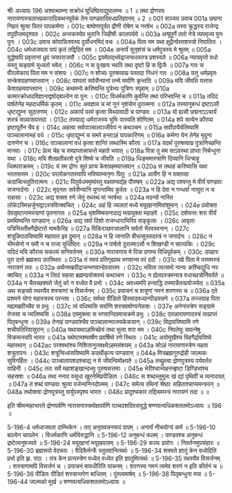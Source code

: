 श्रीः
अध्यायः 196
अश्वत्थाम्ना सक्रोधं युधिष्ठिराद्युपालम्भः ॥ 1 ॥ तथा द्रोणस्य नारायणास्त्रलाभप्रकारादिकथनपूर्वकं तेन पाण्डवादिवधप्रतिज्ञानम् ॥ 2 ॥
001	सञ्जय उवाच 
001a	छद्मना निहतं श्रुत्वा पितरं पापकर्मणा ।
001c	बाष्पेणापूर्यत द्रौणी रोषेण च नरर्षभ ॥
002a	तस्य क्रुद्धस्य राजेन्द्र वपुर्दीप्तमदृश्यत ।
002c	अन्तकस्येव भूतानि जिहीर्षोः कालपर्यये ॥
003a	अश्रूपुर्णे ततो नेत्रे व्यपमृज्य पुनः पुनः ।
003c	उवाच कोपान्निःश्वस्य दुर्योधनमिदं वचः ॥
004a	पिता मम यथा क्षुद्रैर्न्यस्तशस्त्रो निपातितः ।
004c	धर्मध्वजवता पापं कृतं तद्विदितं मम ।
004e	अनार्यं सुनृशंसं च धर्मपुत्रस्य मे श्रुतम् ॥
005a	युद्धेष्वपि प्रवृत्तानां ध्रुवं जयपराजयौ ।
005c	द्वयमेतद्भवेद्राजन्वधस्तत्र प्रशस्यते ॥
006a	न्यायवृत्तो वधो यस्तु सङ्ग्रामे युध्यतो भवेत् ।
006c	न स दुःखाय भवति तथा दृष्टो हि स द्विजैः ॥
007a	गतः स वीरलोकाय पिता मम न संशयः ।
007c	न शोच्यः पुरुषव्याघ्र यस्तदा निधनं गतः ॥
008a	यत्तु धर्मप्रवृतः सन्केशग्रहणमाप्तवान् ।
008c	पश्यतां सर्वसैन्यानां तन्मे मर्माणि कृन्तति ॥
009a	मयि जीवति यत्तातः केशग्रहमवाप्तवान् ।
009c	कथमन्ये करिष्यन्ति पुत्रेभ्यः पुत्रिणः स्पृहाम् ॥
010a	कामात्क्रोधादविज्ञानाद्वर्षाद्बाल्येन वा पुनः ।
010c	विधर्मकाणि कुर्वन्ति तथा परिभवन्ति च ॥
011a	तदिदं पार्षतेनेह महदाधर्मिकं कृतम् ।
011c	अवज्ञाय च मां नूनं नृशंसेन दुरात्मना ॥
012a	तस्यानुबन्धं द्रष्टाऽसौ धृष्टद्युम्नः सुदारुणम् ।
012c	अकार्यं परमं कृत्वा मिथ्यावादी च पाण्डवः ॥
013a	यो ह्यसौ छद्मनाऽऽचार्यं शस्त्रं सन्न्यासयत्तदा ।
013c	तस्याद्य धर्मराजस्य भूमिः पास्यति शोणितम् ॥
014a	शपे सत्येन कौरव्य इष्टापूर्तेन चैव ह ।
014c	अहत्वा सर्वपाञ्चालाञ्जीवेयं न कथञ्चन ॥
015a	सर्वोपायैर्यतिष्यामि पाञ्चालानामहं वधे ।
015c	धृष्टद्युम्नं च समरे हन्ताऽहं पापकारिणम् ॥
016a	कर्मणा येन तेनेह मृदुना दारुणेन च ।
016c	पाञ्चालानां वधं कृत्वा शान्तिं लब्धास्मि कौरव ॥
017a	यदर्थं पुरुषव्याघ्र पुत्रानिच्छन्ति मानवाः ।
017c	प्रेत्य चेह च सम्प्राप्तात्त्रायन्ते महतो भयात् ॥
018a	पित्रा तु मम साऽवस्था प्राप्ता निर्बन्धुना यथा ।
018c	मयि शैलप्रतीकाशे पुत्रे शिष्ये च जीवति ॥
019a	धिङ्ममास्त्राणि दिव्यानि धिग्बाहू धिक्पराक्रमम् ।
019c	यं स्म द्रोणः सुतं प्राप्य केशग्रहमवाप्तवान् ॥
020a	स तथाहं करिष्यासि यथा भरतसत्तम ।
020c	परलोकगतस्यापि भविष्याम्यनृणः पितुः ॥
021a	आर्येण हि न वक्तव्या कदाचित्स्तुतिरात्मनः ।
021c	पितुर्वधममृष्यंस्तु वक्ष्याम्यद्येह पौरुषम् ॥
022a	अद्य पश्यन्तु मे वीर्यं पाण्डवाः सजनार्दनाः ।
022c	मृद्नतः सर्वसैन्यानि युगान्तमिव कुर्वतः ॥
023a	न हि देवा न गन्धर्वा नासुरा न च राक्षसाः ।
023c	अद्य शक्ता रणे जेतुं रथस्थं मां नरर्षभाः ॥
024a	मदन्यो नास्ति लोकेऽस्मिन्नर्जुनाद्वाऽस्त्रवित्क्वचित् ।
024c	अहं हि ज्वलतां मध्ये मयूखानामिवांशुमान् ।
024e	प्रयोक्ता देवसृष्टानामस्त्राणां पृतनागतः ॥
025a	भृशमिष्वसनादद्य मत्प्रयुक्ता महाहवे ।
025c	दर्शयन्तः शरा वीर्यं प्रमथिष्यन्ति पाण्डवान् ॥
026a	अद्य सर्वा दिशो राजन्धाराभिरिव सङ्कुलाः ।
026c	आवृताः पत्रिभिस्तीक्ष्णैर्द्रष्टारो मामकैरिह ॥
027a	विकिरञ्छरजालानि सर्वतो भैरवस्वनान् ।
027c	शत्रून्निपातयिष्यामि महावात इव द्रुमान् ॥
028a	न हि जानाति बीभत्सुस्तदस्त्रं न जनार्दनः ।
028c	न भीमसेनो न यमौ न च राजा युधिष्ठिरः ॥
029a	न पार्षतो दुरात्माऽसौ न शिखण्डी न सात्यकिः ।
029c	यदिदं मयि कौरव्य सकल्यं सनिवर्तनम् ॥
030a	नारायणाय मे पित्रा प्रणम्य विधिपूर्वकम् ।
030c	उपहारः पुरा दत्तो ब्रह्मरूप उपस्थितः ॥
031a	तं स्वयं प्रतिगृह्याथ भगवान्स वरं ददौ ।
031c	वव्रे पिता मे परममस्त्रं नारायणं ततः ॥
032a	अथैनमब्रवीद्राजन्भगवान्देवसत्तमः ।
032c	भविता त्वत्समो नान्यः कश्चिद्युधि नरः क्वचित् ॥
033a	न त्विदं सहसा ब्रह्मन्प्रयोक्तव्यं कथञ्चन ।
033c	न ह्येतदस्त्रमन्यत्र वधाच्छत्रोर्निवर्तते ॥
034a	न चैतच्छक्यते जेतुं को न वध्येत वै प्रभो ।
034c	अवध्यमपि हन्याद्धि तस्मान्नैतत्प्रयोजयेत् ॥
035a	अथ सङ्ख्ये रथस्यैव शस्त्राणां च विसर्जनम् ।
035c	प्रयाचनं च शत्रूणां गमनं शरणस्य च ॥
036a	एते प्रशमने योगा महास्त्रस्य परन्तप ।
036c	सर्वथा पीडितो हिंस्यादवध्यान्पीडयन्रणे ॥
037a	तज्जग्राह पिता मह्यमब्रवीच्चैव स प्रभुः ।
037c	त्वं वधिष्यसि सर्वाणि शस्त्रवर्षाण्यनेकशः ।
037e	अनेनास्त्रेण सङ्ग्रामे तेजसा च ज्वलिष्यसि ॥
038a	एवमुक्त्वा स भगवान्दिवमाचक्रमे प्रभुः ।
038c	एतन्नारायणादस्त्रं तत्प्राप्तं पितृबन्धुना ॥
039a	तेनाहं पाण्डवांश्चैव पाञ्चालान्मात्स्यकेकयान् ।
039c	विद्रावयिष्यामि रणे शचीपतिरिवासुरान् ॥
040a	यथायथाऽहमिच्छेयं तथा भूत्वा शरा मम ।
040c	निपतेयुः सपत्नेषु विक्रमत्स्वपि भारत ॥
041a	यथेष्टमश्मवर्षेण प्रवर्षिष्ये रणे स्थितः ।
041c	अयोमुखैश्च विहगैर्द्रावयिष्ये महारथान् ॥
042ac	परश्वथांश्च निशितानुत्स्रक्ष्येऽहमसंशयम् ॥
043a	सोऽहं नारायणास्त्रेण महता शत्रुतापनः ।
043c	शत्रून्विध्वंसयिष्यामि कदर्थीकृत्य पाण्डवान् ॥
044a	मित्रब्रह्मगुरुद्रोही जाल्मकः सुविगर्हितः ।
044c	पाञ्चालापशदश्चाद्य न मे जीवन्विमोक्ष्यते ॥
045a	तच्छ्रुत्वा द्रोणपुत्रस्य पर्यवर्तत वाहिनी ।
045c	ततः सर्वे महाशङ्खान्दध्मुः पुरुषसत्तमाः ।
045e	भेरीश्चाभ्यहनन्हृष्टा डिण्डिभांश्च सहस्रशः ॥
046a	तथा ननाद वसुधा खुरनेमिप्रपीडिता ।
046c	स शब्दस्तुमुलः खं द्यां पृथिवीं च व्यनादयत् ॥
047a	तं शब्दं पाण्डवाः श्रुत्वा पर्जन्यनिनदोपमम् ।
047c	समेत्य रथिनां श्रेष्ठाः सहिताश्चाप्यमन्त्रयन् ॥
048a	तथोक्त्वा द्रोणपुत्रस्तु वार्युपस्पृश्य भारत ।
048c	प्रादुश्चकार तद्दिव्यमस्त्रं नारायणं तदा ॥ ॥

इति श्रीमन्महाभारते द्रोणपर्वणि नारायणास्त्रमोक्षपर्वणि पञ्चदशदिवसयुद्धे षण्णवत्यधिकशततमोऽध्यायः ॥ 196 ॥

5-196-4 धर्मध्वजवता दाम्भिकेन । तत् अनृतवचनरूपं पापम् । अनार्यं नीचयोग्यं कर्म ॥ 5-196-10 बाल्येन चापलेन । विधर्मकाणि धर्मविरुद्धानि ॥ 5-196-12 अनुबन्धं फलम् । पाण्डवश्च अनुबन्धं द्रष्टेत्यनुषज्यते ॥ 5-196-24 मयूखानां मयूखवताम् ॥ 5-196-29 कल्यः प्रयोगः । निवर्तनमुपसंहारः ॥ 5-196-30 ब्रह्मरूपो वेदरूपः । वैदिकैर्मन्त्रैः स्तुतवानित्यर्थः ॥ 5-196-34 शक्यते ज्ञातुं केन वध्येदिति प्रभो इति झ. पाठः । तत्र केन प्रत्यस्त्रेण वध्येत् वध्येत इति ज्ञातुमित्यर्थः ॥ 5-196-35 रथस्यैव विसर्जनम् । शस्त्राणामपि विसर्जनं च । प्रयाचनं मावधीरिति याचनम् । शरणस्य गमनं त्वमेव शरणं न इति कीर्तनं च ॥ 5-196-36 पीडितः पीडितं शस्त्रान्तरेण बाधितम् । पुंस्त्वमार्षम् ॥ 5-196-38 पितृबन्धुना मया ॥ 5-196-44 जाल्मको मूर्ख ॥ षण्णवत्यधिकशततमोऽध्यायः ॥
